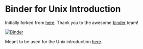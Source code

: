 # Binder for Unix Introduction

Initially forked from [here](https://github.com/binder-examples/conda). Thank you to the awesome [binder](https://mybinder.org/) team!

[![Binder](https://mybinder.org/badge_logo.svg)](https://mybinder.org/v2/gh/AstrobioMike/binder-unix-intro-backup/master?urlpath=lab)

Meant to be used for the Unix introduction [here](https://astrobiomike.github.io/unix/unix-intro).
